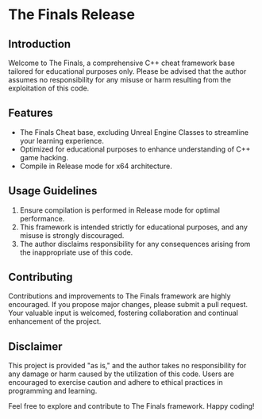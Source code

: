 # The Finals Release

## Introduction
Welcome to The Finals, a comprehensive C++ cheat framework base tailored for educational purposes only. Please be advised that the author assumes no responsibility for any misuse or harm resulting from the exploitation of this code.

## Features
- The Finals Cheat base, excluding Unreal Engine Classes to streamline your learning experience.
- Optimized for educational purposes to enhance understanding of C++ game hacking.
- Compile in Release mode for x64 architecture.

## Usage Guidelines
1. Ensure compilation is performed in Release mode for optimal performance.
2. This framework is intended strictly for educational purposes, and any misuse is strongly discouraged.
3. The author disclaims responsibility for any consequences arising from the inappropriate use of this code.

## Contributing
Contributions and improvements to The Finals framework are highly encouraged. If you propose major changes, please submit a pull request. Your valuable input is welcomed, fostering collaboration and continual enhancement of the project.

## Disclaimer
This project is provided "as is," and the author takes no responsibility for any damage or harm caused by the utilization of this code. Users are encouraged to exercise caution and adhere to ethical practices in programming and learning.

Feel free to explore and contribute to The Finals framework. Happy coding!
